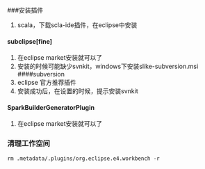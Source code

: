 ###安装插件
1. scala，下载scla-ide插件，在eclipse中安装
#### subclipse[fine]
1. 在eclipse market安装就可以了
2. 安装的时候可能缺少svnkit，windows下安装slike-subversion.msi
####subversion
1. eclipse 官方推荐插件
2. 安装成功后，在设置的时候，提示安装svnkit
#### SparkBuilderGeneratorPlugin 
1. 在eclipse market安装就可以了

### 清理工作空间
	rm .metadata/.plugins/org.eclipse.e4.workbench -r

